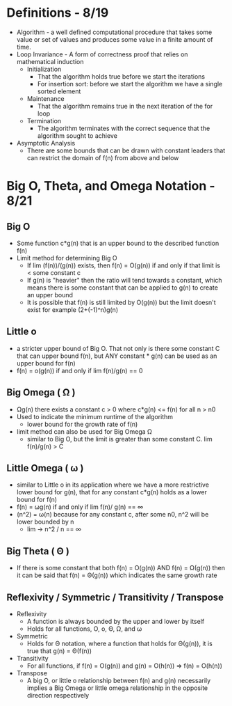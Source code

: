# Definitions - 8/19
- Algorithm - a well defined computational procedure that takes some value or set of values and produces some value in a finite amount of time.
- Loop Invariance - A form of correctness proof that relies on mathematical induction
	- Initialization
		- That the algorithm holds true before we start the iterations
		- For insertion sort: before we start the algorithm we have a single sorted element
	- Maintenance
		- That the algorithm remains true in the next iteration of the for loop
	- Termination
		- The algorithm terminates with the correct sequence that the algorithm sought to achieve
- Asymptotic Analysis
	- There are some bounds that can be drawn with constant leaders that can restrict the domain of f(n) from above and below
# Big O, Theta, and Omega Notation - 8/21
## Big O
- Some function c\*g(n) that is an upper bound to the described function f(n)
- Limit method for determining Big O
	- If lim (f(n))/(g(n)) exists, then f(n) = O(g(n)) if and only if that limit is < some constant c
	- If g(n) is "heavier" then the ratio will tend towards a constant, which means there is some constant that can be applied to g(n) to create an upper bound
	- It is possible that f(n) is still limited by O(g(n)) but the limit doesn't exist for example (2+(-1)^n)g(n)
## Little o
- a stricter upper bound of Big O. That not only is there some constant C that can upper bound f(n), but ANY constant \* g(n) can be used as an upper bound for f(n)
- f(n) = o(g(n)) if and only if lim f(n)/g(n) == 0
## Big Omega ( Ω )
- Ωg(n) there exists a constant c > 0 where c\*g(n) <= f(n) for all n > n0
- Used to indicate the minimum runtime of the algorithm
	- lower bound for the growth rate of f(n)
- limit method can also be used for Big Omega Ω
	- similar to Big O, but the limit is greater than some constant C. lim f(n)/g(n) > C
## Little Omega ( ω ) 
- similar to Little o in its application where we have a more restrictive lower bound for g(n), that for any constant c\*g(n) holds as a lower bound for f(n)
- f(n) = ωg(n) if and only if lim f(n)/ g(n) == ∞
- (n^2)  = ω(n) because for any constant c, after some n0, n^2 will be lower bounded by n
	- lim -> n^2 / n == ∞
## Big Theta ( Θ )
- If there is some constant that both f(n) = O(g(n)) AND f(n) = Ω(g(n)) then it can be said that f(n) = Θ(g(n)) which indicates the same growth rate
## Reflexivity / Symmetric / Transitivity / Transpose
- Reflexivity
	- A function is always bounded by the upper and lower by itself
	- Holds for all functions, O, o, Θ, Ω, and ω
- Symmetric
	- Holds for Θ notation, where a function  that holds for Θ(g(n)), it is true that g(n) = Θ(f(n))
- Transitivity
	- For all functions, if f(n) = O(g(n)) and g(n) = O(h(n)) => f(n) = O(h(n))
- Transpose
	- A big O, or little o relationship between f(n) and g(n) necessarily implies a Big Omega or little omega relationship in the opposite direction respectively